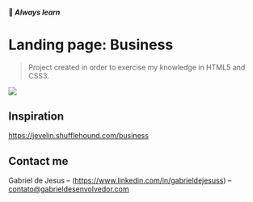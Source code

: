 #### 📒 _Always learn_

# Landing page: Business
> Project created in order to exercise my knowledge in HTML5 and CSS3.


![](public/assets/social-preview-atitude.png)


## Inspiration

https://jevelin.shufflehound.com/business

## Contact me

Gabriel de Jesus – (https://www.linkedin.com/in/gabrieldejesuss) – contato@gabrieldesenvolvedor.com
